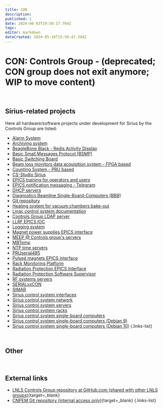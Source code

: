 ```yaml
---
title: CON
description: 
published: 1
date: 2024-06-03T19:50:17.764Z
tags: 
editor: markdown
dateCreated: 2024-05-16T15:50:47.394Z
---
```


# CON: Controls Group - (deprecated; CON group does not exit anymore; WIP to move content)

<br>

## Sirius-related projects

Here all hardware/software projects under development for Sirius by the Controls Group are listed: 

- [Alarm System](/Machine/Groups/CON/control_beast)
- [Archiving system](/Machine/Groups/CON/control_archiver)
- [BeagleBone Black - Redis Activity Display](/Machine/Groups/CON/bbbread)
- [Basic Small Messages Protocol (BSMP)](/Machine/Groups/CON/bsmp)
- [Basic Switching Board](/Machine/Groups/CON/bsb)
- [Beam loss monitors data acquisition system - FPGA based](/Machine/Groups/CON/beam_loss_monitor)
- [Counting System - PRU based](/Machine/Groups/CON/counting_system)
- [CS-Studio Sirius](/Machine/Groups/CON/lnls_studio)
- [EPICS training for operators and users](/Machine/Groups/CON/epics_training)
- [EPICS notification messaging - Telegram](/Machine/Groups/CON/epics_messaging)
- [DHCP servers](/Machine/Groups/CON/dhcp_servers)
- [Diagnostics Beamline Single-Board-Computers (BBB)](/Machine/Groups/CON/diag_beam_sbc)
- [Git repository](/Machine/Groups/CON/git_repo)
- [Heating system for vacuum chambers bake-out](/Machine/Groups/CON/heating_system)
- [Linac control system documentation](/Machine/Groups/CON/linac_control_system)
- [Controls Group LDAP server](/Machine/Groups/CON/ldap_server)
- [LLRF EPICS IOC](/Machine/Groups/CON/llrf_epics_iocs)
- [Logging system](/Machine/Groups/CON/logging_system)
- [Magnet power supplies EPICS interface](/Machine/Groups/CON/magnet_ps_epics_interface)
- [MEEP @ Controls group's servers](/Machine/Groups/CON/meep_servers)
- [MBTemp](/Machine/Groups/CON/mbtemp)
- [NTP time servers](/Machine/Groups/CON/ntp)
- [PRUserial485](/Machine/Groups/CON/pruserial485)
- [Pulsed magnets EPICS interface](/Machine/Groups/CON/pulsed_magnets_epics)
- [Rack Monitoring Platform](/Machine/Groups/CON/rack_monitor)
- [Radiation Protection EPICS Interface](/Machine/Groups/CON/rad_protec_epics_interface)
- [Radiation Protection Software Supervisor](/Machine/Groups/CON/rad_protec_software_superv)
- [RF systems servers](/Machine/Groups/CON/rf_system_servers)
- [SERIALxxCON](/Machine/Groups/CON/serialxxcon)
- [SIMAR](/Machine/Groups/CON/simar)
- [Sirius control system interfaces](/Machine/Groups/CON/sirius_cs_interfaces)
- [Sirius control system network](/Machine/Groups/CON/sirius_cs_network)
- [Sirius control system servers](/Machine/Groups/CON/sirius_cs_servers)
- [Sirius control system racks](/Machine/Groups/CON/sirius_cs_racks)
- [Sirius control system single-board computers](/Machine/Groups/CON/csc_single_board_comps)
- [Sirius control system single-board computers (Debian 9)](/Machine/Groups/CON/sirius_cs_sbcs_deb9)
- [Sirius control system single-board computers (Debian 10)](/Machine/Groups/CON/sirius_cs_sbcs_deb10)
{.links-list}

<br>

## Other

<br>

## External links
- [LNLS Controls Group repository at GitHub.com (shared with other LNLS groups)](https://github.com/lnls-sirius){target=_blank}
- [CNPEM Git repository (internal access only)](https://gitlab.cnpem.br/){target=_blank}
{.links-list}